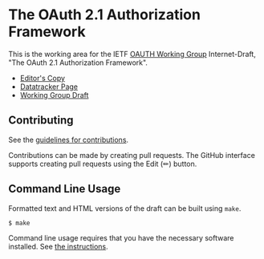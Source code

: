 # The OAuth 2.1 Authorization Framework

This is the working area for the IETF [OAUTH Working Group](https://datatracker.ietf.org/wg/oauth/documents/) Internet-Draft, "The OAuth 2.1 Authorization Framework".

* [Editor's Copy](https://drafts.oauth.net/oauth-v2-1/draft-ietf-oauth-v2-1.html)
* [Datatracker Page](https://datatracker.ietf.org/doc/draft-ietf-oauth-v2-1)
* [Working Group Draft](https://datatracker.ietf.org/doc/html/draft-ietf-oauth-v2-1)
<!-- * [Compare Editor's Copy to Working Group Draft](https://drafts.oauth.net/oauth-v2-1/#go.draft-ietf-oauth-v2-1.diff) -->


## Contributing

See the
[guidelines for contributions](https://github.com/oauth-wg/oauth-v2-1/blob/main/CONTRIBUTING.md).

Contributions can be made by creating pull requests.
The GitHub interface supports creating pull requests using the Edit (✏) button.


## Command Line Usage

Formatted text and HTML versions of the draft can be built using `make`.

```sh
$ make
```

Command line usage requires that you have the necessary software installed.  See
[the instructions](https://github.com/martinthomson/i-d-template/blob/main/doc/SETUP.md).

